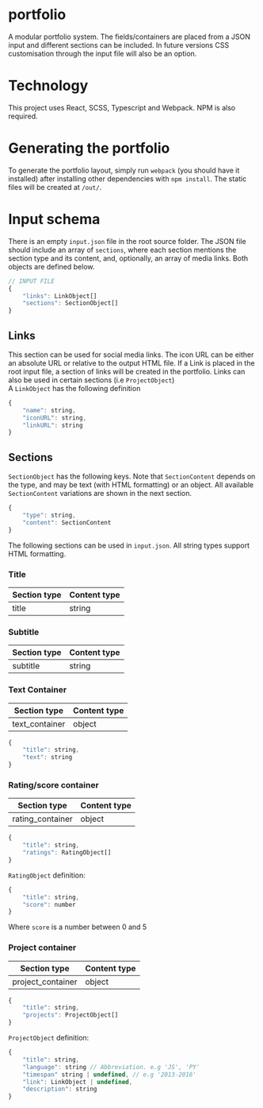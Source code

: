 # portfolio
A modular portfolio system. The fields/containers are placed from a JSON input and different sections can be included. In future versions CSS customisation through the input file will also be an option.

# Technology
This project uses React, SCSS, Typescript and Webpack. NPM is also required.

# Generating the portfolio
To generate the portfolio layout, simply run `webpack` (you should have it installed) after installing other dependencies with `npm install`. The static files will be created at `/out/`.

# Input schema
There is an empty `input.json` file in the root source folder. The JSON file should include an array of `sections`, where each section mentions the section type and its content, and, optionally, an array of media links. Both objects are defined below.

```javascript
// INPUT FILE
{
    "links": LinkObject[]
    "sections": SectionObject[]
}
```

## Links
This section can be used for social media links. The icon URL can be either an absolute URL or relative to the output HTML file. If a Link is placed in the root input file, a section of links will be created in the portfolio. Links can also be used in certain sections (i.e `ProjectObject`)  
A `LinkObject` has the following definition

```javascript
{
    "name": string,
    "iconURL": string,
    "linkURL": string
}
```

## Sections
`SectionObject` has the following keys. Note that `SectionContent` depends on the type, and may be text (with HTML formatting) or an object. All available `SectionContent` variations are shown in the next section.

```javascript
{
    "type": string,
    "content": SectionContent
}
```

The following sections can be used in `input.json`. All string types support HTML formatting.

### Title

| Section type       | Content type         |
| ------------------ | -------------------- |
| title              | string               |

### Subtitle

| Section type       | Content type         |
| ------------------ | -------------------- |
| subtitle           | string               |

### Text Container

| Section type       | Content type         |
| ------------------ | -------------------- |
| text_container     | object               |

```javascript
{
    "title": string,
    "text": string
}
```

### Rating/score container

| Section type       | Content type         |
| ------------------ | -------------------- |
| rating_container   | object               |

```javascript
{
    "title": string,
    "ratings": RatingObject[]
}
```

`RatingObject` definition:

```javascript
{
    "title": string,
    "score": number
}
```

Where `score` is a number between 0 and 5

### Project container

| Section type       | Content type         |
| ------------------ | -------------------- |
| project_container  | object               |

```javascript
{
    "title": string,
    "projects": ProjectObject[]
}
```

`ProjectObject` definition:

```javascript
{
    "title": string,
    "language": string // Abbreviation. e.g 'JS', 'PY'
    "timespan" string | undefined, // e.g '2013-2016'
    "link": LinkObject | undefined,
    "description": string
}
```